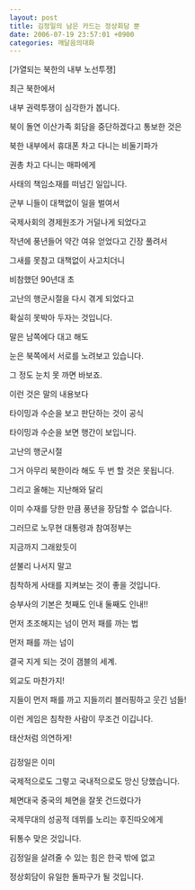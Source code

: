 ```yaml
---
layout: post
title: 김정일의 남은 카드는 정상회담 뿐
date: 2006-07-19 23:57:01 +0900
categories: 깨달음의대화
---
```

[가열되는 북한의 내부 노선투쟁]
  

  
최근 북한에서 
  
내부 권력투쟁이 심각한가 봅니다.
  

  
북이 돌연 이산가족 회담을 중단하겠다고 통보한 것은
  
북한 내부에서 휴대폰 차고 다니는 비둘기파가 
  

  
권총 차고 다니는 매파에게 
  
사태의 책임소재를 떠넘긴 일입니다.
  

  
군부 니들이 대책없이 일을 벌여서
  
국제사회의 경제원조가 거덜나게 되었다고 
  

  
작년에 풍년들어 약간 여유 얻었다고 긴장 풀려서
  
그새를 못참고 대책없이 사고치더니 
  

  
비참했던 90년대 초 
  
고난의 행군시절을 다시 겪게 되었다고
  

  
확실히 못박아 두자는 것입니다.
  
말은 남쪽에다 대고 해도
  

  
눈은 북쪽에서 서로를 노려보고 있습니다. 
  
그 정도 눈치 못 까면 바보죠.
  

  
이런 것은 말의 내용보다
  
타이밍과 수순을 보고 판단하는 것이 공식
  
타이밍과 수순을 보면 행간이 보입니다.
  

  
고난의 행군시절 
  
그거 아무리 북한이라 해도 두 번 할 것은 못됩니다.
  

  
그리고 올해는 지난해와 달리
  
이미 수재를 당한 만큼 풍년을 장담할 수 없습니다.
  

  
그러므로 노무현 대통령과 참여정부는 
  
지금까지 그래왔듯이 
  

  
섣불리 나서지 말고
  
침착하게 사태를 지켜보는 것이 좋을 것입니다.
  

  
승부사의 기본은 첫째도 인내 둘째도 인내!!
  
먼저 초조해지는 넘이 먼저 패를 까는 법
  

  
먼저 패를 까는 넘이 
  
결국 지게 되는 것이 갬블의 세계.
  

  
외교도 마찬가지!
  
지들이 먼저 패를 까고 지들끼리 블러핑하고 웃긴 넘들!
  

  
이런 게임은 침착한 사람이 무조건 이깁니다. 
  
태산처럼 의연하게!
  

  
###
  

  
김정일은 이미 
  
국제적으로도 그렇고 국내적으로도 망신 당했습니다. 
  

  
체면대국 중국의 체면을 잘못 건드렸다가
  
국제무대의 성공적 데뷔를 노리는 후진따오에게 
  

  
뒤통수 맞은 것입니다. 
  
김정일을 살려줄 수 있는 힘은 한국 밖에 없고
  

  
정상회담이 유일한 돌파구가 될 것입니다.